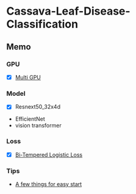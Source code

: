 # Cassava-Leaf-Disease-Classification

## Memo

### GPU

- [x] [Multi GPU](https://aru47.hatenablog.com/entry/2020/11/06/225052)

### Model

- [x] Resnext50_32x4d
- EfficientNet
- vision transformer

### Loss

- [x] [Bi-Tempered Logistic Loss](https://www.kaggle.com/c/cassava-leaf-disease-classification/discussion/202017)


### Tips

- [A few things for easy start](https://www.kaggle.com/c/cassava-leaf-disease-classification/discussion/207450)
